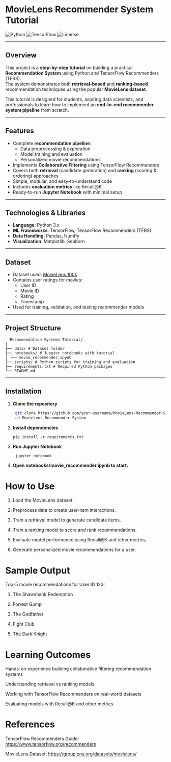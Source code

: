 # MovieLens Recommender System Tutorial

![Python](https://img.shields.io/badge/Python-3.10-blue) ![TensorFlow](https://img.shields.io/badge/TensorFlow-2.12-orange) ![License](https://img.shields.io/badge/License-MIT-green)

---

## Overview

This project is a **step-by-step tutorial** on building a practical **Recommendation System** using Python and TensorFlow Recommenders (TFRS).  
The system demonstrates both **retrieval-based** and **ranking-based** recommendation techniques using the popular **MovieLens dataset**.

This tutorial is designed for students, aspiring data scientists, and professionals to learn how to implement an **end-to-end recommender system pipeline** from scratch.

---

## Features

- Complete **recommendation pipeline**:
  - Data preprocessing & exploration
  - Model training and evaluation
  - Personalized movie recommendations
- Implements **Collaborative Filtering** using TensorFlow Recommenders
- Covers both **retrieval** (candidate generation) and **ranking** (scoring & ordering) approaches
- Simple, modular, and easy-to-understand code
- Includes **evaluation metrics** like Recall@K
- Ready-to-run **Jupyter Notebook** with minimal setup

---

## Technologies & Libraries

- **Language**: Python 3.x  
- **ML Frameworks**: TensorFlow, TensorFlow Recommenders (TFRS)  
- **Data Handling**: Pandas, NumPy  
- **Visualization**: Matplotlib, Seaborn  

---

## Dataset

- Dataset used: [MovieLens 100k](https://grouplens.org/datasets/movielens/100k/)  
- Contains user ratings for movies:
  - User ID
  - Movie ID
  - Rating
  - Timestamp  
- Used for training, validation, and testing recommender models

---

## Project Structure
      Recommendation-Systems-Tutorial/
    │
    ├── data/ # Dataset folder
    ├── notebooks/ # Jupyter notebooks with tutorial
    │ └── movie_recommender.ipynb
    ├── scripts/ # Python scripts for training and evaluation
    ├── requirements.txt # Required Python packages
    └── README.md


---

## Installation

1. **Clone the repository**
   ```bash
    git clone https://github.com/your-username/MovieLens-Recommender-System.git
    cd MovieLens-Recommender-System
2. **Install dependencies**

       pip install -r requirements.txt


3. **Run Jupyter Notebook**
   ```bash
    jupyter notebook


4. **Open notebooks/movie_recommender.ipynb to start.**

# How to Use

1. Load the MovieLens dataset.

2. Preprocess data to create user-item interactions.

3. Train a retrieval model to generate candidate items.

4. Train a ranking model to score and rank recommendations.

5. Evaluate model performance using Recall@K and other metrics.

6. Generate personalized movie recommendations for a user.

# Sample Output

Top-5 movie recommendations for User ID 123:

1. The Shawshank Redemption

2. Forrest Gump

3. The Godfather

4. Fight Club

5. The Dark Knight

# Learning Outcomes

  Hands-on experience building collaborative filtering recommendation systems

  Understanding retrieval vs ranking models

  Working with TensorFlow Recommenders on real-world datasets

  Evaluating models with Recall@K and other metrics

# References

TensorFlow Recommenders Guide: https://www.tensorflow.org/recommenders

MovieLens Dataset: https://grouplens.org/datasets/movielens/

